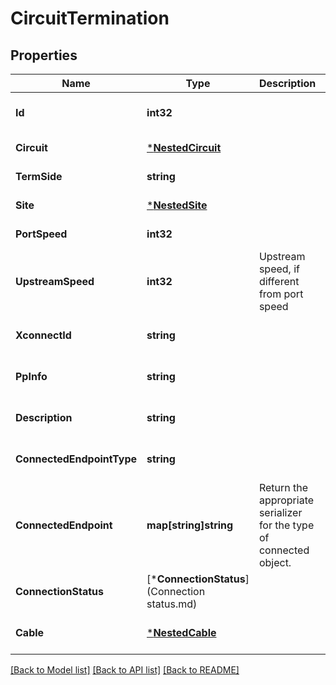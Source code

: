 # CircuitTermination

## Properties
Name | Type | Description | Notes
------------ | ------------- | ------------- | -------------
**Id** | **int32** |  | [optional] [default to null]
**Circuit** | [***NestedCircuit**](NestedCircuit.md) |  | [default to null]
**TermSide** | **string** |  | [default to null]
**Site** | [***NestedSite**](NestedSite.md) |  | [default to null]
**PortSpeed** | **int32** |  | [default to null]
**UpstreamSpeed** | **int32** | Upstream speed, if different from port speed | [optional] [default to null]
**XconnectId** | **string** |  | [optional] [default to null]
**PpInfo** | **string** |  | [optional] [default to null]
**Description** | **string** |  | [optional] [default to null]
**ConnectedEndpointType** | **string** |  | [optional] [default to null]
**ConnectedEndpoint** | **map[string]string** |  Return the appropriate serializer for the type of connected object.  | [optional] [default to null]
**ConnectionStatus** | [***ConnectionStatus**](Connection status.md) |  | [optional] [default to null]
**Cable** | [***NestedCable**](NestedCable.md) |  | [optional] [default to null]

[[Back to Model list]](../README.md#documentation-for-models) [[Back to API list]](../README.md#documentation-for-api-endpoints) [[Back to README]](../README.md)


